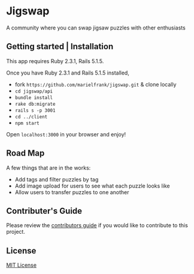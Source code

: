 # Jigswap

A community where you can swap jigsaw puzzles with other enthusiasts

## Getting started | Installation

This app requires Ruby 2.3.1, Rails 5.1.5.

Once you have Ruby 2.3.1 and Rails 5.1.5 installed,

* fork `https://github.com/marielfrank/jigswap.git` & clone locally
* `cd jigswap/api`
* `bundle install`
* `rake db:migrate`
* `rails s -p 3001`
* `cd ../client`
* `npm start`

 Open `localhost:3000` in your browser and enjoy!

## Road Map

A few things that are in the works:

* Add tags and filter puzzles by tag
* Add image upload for users to see what each puzzle looks like
* Allow users to transfer puzzles to one another

## Contributer's Guide

Please review the [contributors guide](https://github.com/marielfrank/jigswap/blob/master/contributers-guide.md) if you would like to contribute to this project.

## License

[MIT License](https://github.com/marielfrank/jigswap/blob/master/LICENSE)